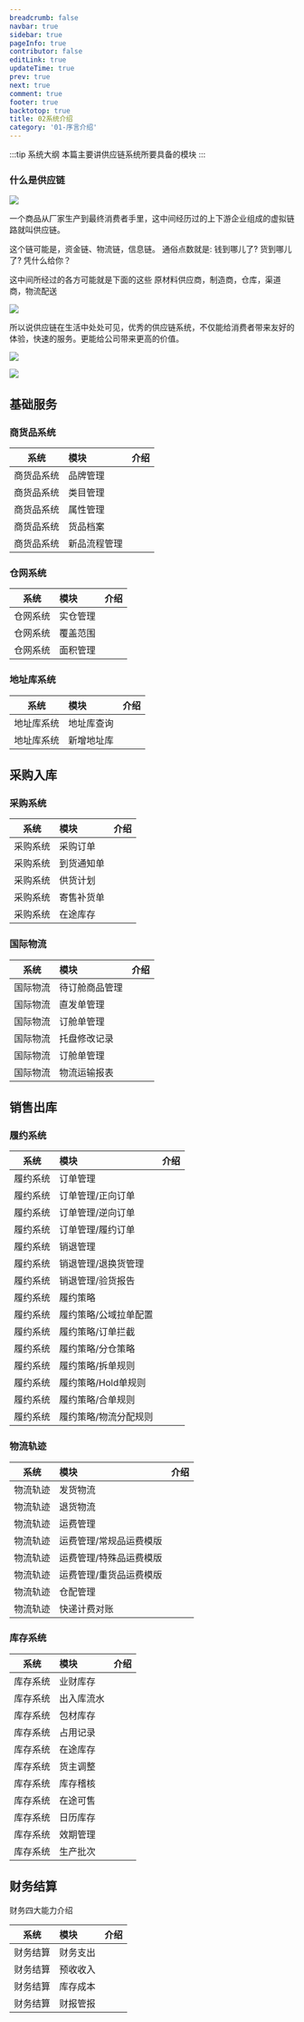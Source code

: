 ```yaml
---
breadcrumb: false
navbar: true
sidebar: true
pageInfo: true
contributor: false
editLink: true
updateTime: true
prev: true
next: true
comment: true
footer: true
backtotop: true
title: 02系统介绍
category: '01-序言介绍'
---
```


:::tip 系统大纲
本篇主要讲供应链系统所要具备的模块
:::

### 什么是供应链

![](https://img.springlearn.cn/blog/816c0db2d9d71d1532ec8b73a1cd2615.png)

一个商品从厂家生产到最终消费者手里，这中间经历过的上下游企业组成的虚拟链路就叫供应链。

这个链可能是，资金链、物流链，信息链。
通俗点数就是: 钱到哪儿了? 货到哪儿了? 凭什么给你？

这中间所经过的各方可能就是下面的这些
原材料供应商，制造商，仓库，渠道商，物流配送

![](https://img.springlearn.cn/blog/f137c00609f8b30053658b44f655943b.png)

所以说供应链在生活中处处可见，优秀的供应链系统，不仅能给消费者带来友好的体验，快速的服务。更能给公司带来更高的价值。

![](https://img.springlearn.cn/blog/8d215fadffbda0612db001fed5816780.png)

![](https://img.springlearn.cn/blog/11414b9f8504ddbce8488b6750d6955a.png)

## 基础服务

### 商货品系统

|  系统   | 模块     | 介绍 |
|:-----:|:-------|:--:|
| 商货品系统 | 品牌管理   |    |
| 商货品系统 | 类目管理   |    |
| 商货品系统 | 属性管理   |    |
| 商货品系统 | 货品档案   |    |
| 商货品系统 | 新品流程管理 |    |

### 仓网系统

|  系统  | 模块   | 介绍 |
|:----:|:-----|:--:|
| 仓网系统 | 实仓管理 |    |
| 仓网系统 | 覆盖范围 |    |
| 仓网系统 | 面积管理 |    |

### 地址库系统

|  系统   | 模块    | 介绍 |
|:-----:|:------|:--:|
| 地址库系统 | 地址库查询 |    |
| 地址库系统 | 新增地址库 |    |

## 采购入库

### 采购系统

|  系统  | 模块    | 介绍 |
|:----:|:------|:--:|
| 采购系统 | 采购订单  |    |
| 采购系统 | 到货通知单 |    |
| 采购系统 | 供货计划  |    |
| 采购系统 | 寄售补货单 |    |
| 采购系统 | 在途库存  |    |

### 国际物流

|  系统  | 模块      | 介绍 |
|:----:|:--------|:--:|
| 国际物流 | 待订舱商品管理 |    |
| 国际物流 | 直发单管理   |    |
| 国际物流 | 订舱单管理   |    |
| 国际物流 | 托盘修改记录  |    |
| 国际物流 | 订舱单管理   |    |
| 国际物流 | 物流运输报表  |    |

## 销售出库

### 履约系统

|  系统  | 模块           | 介绍 |
|:----:|:-------------|:--:|
| 履约系统 | 订单管理         |    |
| 履约系统 | 订单管理/正向订单    |    |
| 履约系统 | 订单管理/逆向订单    |    |
| 履约系统 | 订单管理/履约订单    |    |
| 履约系统 | 销退管理         |    |
| 履约系统 | 销退管理/退换货管理   |    |
| 履约系统 | 销退管理/验货报告    |    |
| 履约系统 | 履约策略         |    |
| 履约系统 | 履约策略/公域拉单配置  |    |
| 履约系统 | 履约策略/订单拦截    |    |
| 履约系统 | 履约策略/分仓策略    |    |
| 履约系统 | 履约策略/拆单规则    |    |
| 履约系统 | 履约策略/Hold单规则 |    |
| 履约系统 | 履约策略/合单规则    |    |
| 履约系统 | 履约策略/物流分配规则  |    |

### 物流轨迹

|  系统  | 模块           | 介绍 |
|:----:|:-------------|:--:|
| 物流轨迹 | 发货物流         |    |
| 物流轨迹 | 退货物流         |    |
| 物流轨迹 | 运费管理         |    |
| 物流轨迹 | 运费管理/常规品运费模版 |    |
| 物流轨迹 | 运费管理/特殊品运费模版 |    |
| 物流轨迹 | 运费管理/重货品运费模版 |    |
| 物流轨迹 | 仓配管理         |    |
| 物流轨迹 | 快递计费对账       |    |

### 库存系统

|  系统  | 模块    | 介绍 |
|:----:|:------|:--:|
| 库存系统 | 业财库存  |    |
| 库存系统 | 出入库流水 |    |
| 库存系统 | 包材库存  |    |
| 库存系统 | 占用记录  |    |
| 库存系统 | 在途库存  |    |
| 库存系统 | 货主调整  |    |
| 库存系统 | 库存稽核  |    |
| 库存系统 | 在途可售  |    |
| 库存系统 | 日历库存  |    |
| 库存系统 | 效期管理  |    |
| 库存系统 | 生产批次  |    |

## 财务结算

财务四大能力介绍

|  系统  | 模块   | 介绍 |
|:----:|:-----|:--:|
| 财务结算 | 财务支出 |    |
| 财务结算 | 预收收入 |    |
| 财务结算 | 库存成本 |    |
| 财务结算 | 财报管报 |    |





